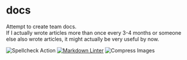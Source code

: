 # docs

Attempt to create team docs.  
If I actually wrote articles more than once every 3-4 months or someone else also wrote articles, it might actually be very useful by now.

![Spellcheck Action](https://github.com/frc6506/docs/workflows/Spellcheck%20Action/badge.svg)
[![Markdown Linter](https://github.com/frc6506/docs/actions/workflows/markdownwonLinter.yml/badge.svg)](https://github.com/frc6506/docs/actions/workflows/markdownwonLinter.yml)
![Compress Images](https://github.com/frc6506/docs/workflows/Compress%20Images/badge.svg)
